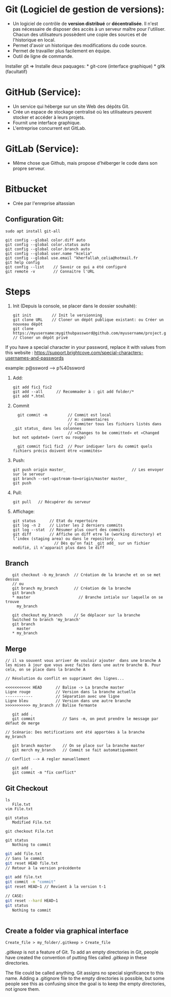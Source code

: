# Git (Logiciel de gestion de versions):

* Un logiciel de contrôle de **version distribué** or **décentralisée**. Il n'est pas nécessaire de disposer des accès à un serveur maître pour l'utiliser. Chacun des utilisateurs possèdent une copie des sources et de l'historique en local.
* Permet d'avoir un historique des modifications du code source.
* Permet de travailler plus facilement en équipe.
* Outil de ligne de commande.	

Installer git ⇒ Installe deux paquages: 
    * git-core (interface graphique)
    * gitk (facultatif)

# GitHub (Service):

* Un service qui héberge sur un site Web des dépôts Git.
* Crée un espace de stockage centralisé où les utilisateurs peuvent stocker et accéder à leurs projets.
* Fournit une interface graphique.
* L'entreprise concurrent est GitLab.

# GitLab (Service):

* Même chose que Github, mais propose d'héberger le code dans son propre serveur.

# Bitbucket

*  Crée par l'enreprise altassian


## Configuration Git:

`sudo apt install git-all`

```
git config --global color.diff auto
git config --global color.status auto
git config --global color.branch auto
git config --global user.name "kcelia"
git config --global use.email "kherfallah_celia@hotmail.fr
git help config
git config --list    // Savoir ce qui a été configuré
git remote -v        // Connaitre l'URL
```

# Steps

1. Init (Depuis la console, se placer dans le dossier souhaité): 

    ```  
    git init         // Init le versionning
    git clone URL    // Cloner un dépôt publique existant: ou Créer un nouveau dépôt
    git clone https://myusername:mygithubpassword@github.com/myusername/project.git  // Cloner un dépôt privé
    ```
  If you have a special character in your password, replace it with values from this website : 
  https://support.brightcove.com/special-characters-usernames-and-passwords 
  
  example: p@ssword --> p%40ssword
  
1. Add:

    ```
    git add fic1 fic2 
    git add --all      // Recommader à : git add folder/*
    git add *.html        
    ```

1. Commit 

    ```
      git commit -m         // Commit est local
                            // m: commentaires 
                            // Commiter tous les fichiers listés dans _git status_ dans les colonnes 
                            // «Changes to be committed» et «Changed but not updated» (vert ou rouge)

      git commit fic1 fic2  // Pour indiquer lors du commit quels fichiers précis doivent être «commités»
    ```

1. Push:

    ```
    git push origin master_                             // Les envoyer sur le serveur
    git branch --set-upstream-to=origin/master master_
    git push
    ```

1. Pull:

    `git pull   // Récupérer du serveur`

1. Affichage:

    ```
    git status      // Etat du repertoire
    git log -n 2    // Lister les 2 derniers commits
    git log --stat  // Résumer plus court des commits
    git diff        // Affiche un diff etre le (working directory) et l’index (staging area) ou dans le repository. 
                      // Dès qu’on fait _git add_ sur un fichier modifié, il n’apparait plus dans le diff
    ```

## Branch 

```
   git checkout -b my_branch  // Création de la branche et on se met dessus
   // ou 
   git branch my_branch       // Création de la branche
   git branch 
   * master                     // Branche intiale sur laquelle on se trouve
     my_branch
   
   git checkout my_branch     // Se déplacer sur la branche
   Switched to branch 'my_branch'
   git branch 
     master     
   * my_branch
```

## Merge 

```
// il va souvent vous arriver de vouloir ajouter  dans une branche A les mises à jour que vous avez faites dans une autre branche B. Pour cela, on se place dans la branche A

// Résolution du conflit en supprimant des lignes...

<<<<<<<<<<< HEAD      // Balise -> La branche master
Ligne rouge           // Version dans la branche actuelle
------------          // Séparation avec une ligne
Ligne bleu            // Version dans une autre branche 
>>>>>>>>>>> my_branch // Balise fermante 

   git add . 
   git commit            // Sans -m, on peut prendre le message par défaut de merge

// Scénario: Des motifications ont été apportées à la branche my_branch
  
   git branch master     // On se place sur la branche master
   git merch my_branch   // Commit se fait automatiquement 
   
// Conflict --> A regler manuellement 
   
   git add .
   git commit -m "fix conflict"
```

## Git Checkout 

```
ls
   File.txt
vim File.txt

git status
   Modified File.txt

git checkout File.txt

git status
   Nothing to commit
```   

```Bash
git add file.txt
// Sans le commit 
git reset HEAD file.txt
// Retour à la version précédente 

git add file.txt
git commit -m "commit"
git reset HEAD~1 // Revient à la version t-1

// CASE:
git reset --hard HEAD~1
git status
   Nothing to commit
   
```
## Create a folder via graphical interface

`Create_file > my_folder/.gitkeep > Create_file`

*.gitkeep* is not a feature of Git. To add an empty directories in Git, people have created the convention of putting files called *.gitkeep* in these directories. 

The file could be called anything. Git assigns no special significance to this name.
Adding a .gitignore file to the empty directories is possible, but some people see this as confusing since the goal is to keep the empty directories, not ignore them.
